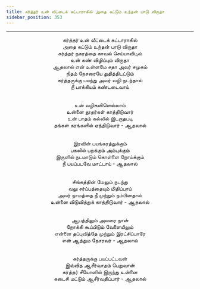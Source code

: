 ```yaml
---
title: கர்த்தர் உன் வீட்டைக் கட்டாராகில் அதை கட்டும் உந்தன் பாடு விருதா
sidebar_position: 353
---
```


---
<center>
கர்த்தர் உன் வீட்டைக் கட்டாராகில்<br/>
அதை கட்டும் உந்தன் பாடு விருதா<br/>
கர்த்தர் நகரத்தை காவல் செய்யாவிடில்<br/>
உன் கண் விழிப்பும் விருதா<br/>
ஆதலால் என் உள்ளமே சதா அவர் சமுகம்<br/>
நிதம் நேசரையே துதித்திடட்டும்<br/>
கர்த்தருக்கு பயந்து அவர் வழி நடந்தால்<br/>
நீ பாக்கியம் கண்டடைவாய்<br/><br/>

உன் வழிகளிளெல்லாம்<br/>
உன்னை தூதர்கள் காத்திடுவார்<br/>
உன் பாதம் கல்லில் இடறாதபடி<br/>
தங்கள் கரங்களில் ஏந்திடுவார்            - ஆதலால்<br/><br/>

இரவின் பயங்கரத்துக்கும்<br/>
பகலில் பறக்கும் அம்புக்கும்<br/>
இருளில் நடமாடும் கொள்ளை நோய்க்கும்<br/>
நீ பயப்படவே மாட்டாய்                - ஆதலால்<br/><br/>

சிங்கத்தின் மேலும் நடந்து<br/>
வலு சர்ப்பத்தையும் மிதிப்பாய்<br/>
அவர் நாமத்தை நீ முற்றும் நம்பினதால்<br/>
உன்னை விடுவித்துக் காத்திடுவார்            - ஆதலால்<br/><br/>

ஆபத்திலும் அவரை நான்<br/>
நோக்கி கூப்பிடும் வேளையிலும்<br/>
என்னை தப்புவித்தே முற்றும் இரட்சிப்பாரே<br/>
என் ஆத்தும நேசரவர்                - ஆதலால்<br/><br/>

கர்த்தருக்கு பயப்பட்டவன்<br/>
இவ்வித ஆசீர்வாதம் பெறுவான்<br/>
கர்த்தர் சீயோனில் இருந்து உன்னை<br/>
கடைசி மட்டும் ஆசீர்வதிப்பார்            - ஆதலால்
</center>
